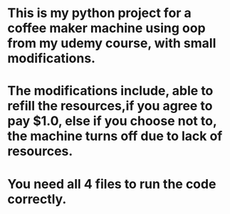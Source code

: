# This is my python project for a coffee maker machine using oop from my udemy course, with small modifications.
# The modifications include, able to refill the resources,if you agree to pay $1.0, else if you choose not to, the machine turns off due to lack of resources.
# You need all 4 files to run the code correctly.
